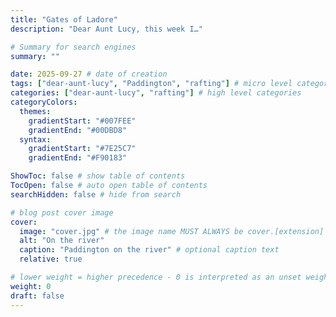 ```yaml
---
title: "Gates of Ladore"
description: "Dear Aunt Lucy, this week I…"

# Summary for search engines
summary: ""

date: 2025-09-27 # date of creation
tags: ["dear-aunt-lucy", "Paddington", "rafting"] # micro level categories
categories: ["dear-aunt-lucy", "rafting"] # high level categories
categoryColors:
  themes:
    gradientStart: "#007FEE"
    gradientEnd: "#00DBD8"
  syntax:
    gradientStart: "#7E25C7"
    gradientEnd: "#F90183"

ShowToc: false # show table of contents
TocOpen: false # auto open table of contents
searchHidden: false # hide from search

# blog post cover image
cover:
  image: "cover.jpg" # the image name MUST ALWAYS be cover.[extension]
  alt: "On the river"
  caption: "Paddington on the river" # optional caption text
  relative: true

# lower weight = higher precedence - 0 is interpreted as an unset weight
weight: 0
draft: false
---
```


